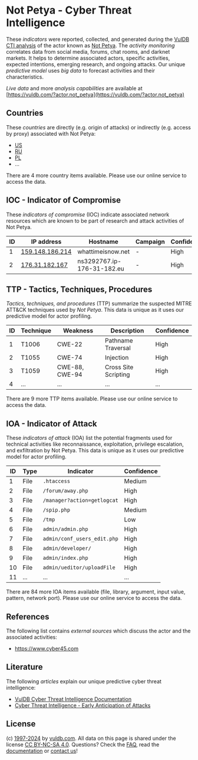 # Not Petya - Cyber Threat Intelligence

These _indicators_ were reported, collected, and generated during the [VulDB CTI analysis](https://vuldb.com/?kb.cti) of the actor known as [Not Petya](https://vuldb.com/?actor.not_petya). The _activity monitoring_ correlates data from social media, forums, chat rooms, and darknet markets. It helps to determine associated actors, specific activities, expected intentions, emerging research, and ongoing attacks. Our unique _predictive model_ uses _big data_ to forecast activities and their characteristics.

_Live data_ and more _analysis capabilities_ are available at [https://vuldb.com/?actor.not_petya](https://vuldb.com/?actor.not_petya)

## Countries

These _countries_ are directly (e.g. origin of attacks) or indirectly (e.g. access by proxy) associated with Not Petya:

* [US](https://vuldb.com/?country.us)
* [RU](https://vuldb.com/?country.ru)
* [PL](https://vuldb.com/?country.pl)
* ...

There are 4 more country items available. Please use our online service to access the data.

## IOC - Indicator of Compromise

These _indicators of compromise_ (IOC) indicate associated network resources which are known to be part of research and attack activities of Not Petya.

ID | IP address | Hostname | Campaign | Confidence
-- | ---------- | -------- | -------- | ----------
1 | [159.148.186.214](https://vuldb.com/?ip.159.148.186.214) | whattimeisnow.net | - | High
2 | [176.31.182.167](https://vuldb.com/?ip.176.31.182.167) | ns3292767.ip-176-31-182.eu | - | High

## TTP - Tactics, Techniques, Procedures

_Tactics, techniques, and procedures_ (TTP) summarize the suspected MITRE ATT&CK techniques used by _Not Petya_. This data is unique as it uses our predictive model for actor profiling.

ID | Technique | Weakness | Description | Confidence
-- | --------- | -------- | ----------- | ----------
1 | T1006 | CWE-22 | Pathname Traversal | High
2 | T1055 | CWE-74 | Injection | High
3 | T1059 | CWE-88, CWE-94 | Cross Site Scripting | High
4 | ... | ... | ... | ...

There are 9 more TTP items available. Please use our online service to access the data.

## IOA - Indicator of Attack

These _indicators of attack_ (IOA) list the potential fragments used for technical activities like reconnaissance, exploitation, privilege escalation, and exfiltration by Not Petya. This data is unique as it uses our predictive model for actor profiling.

ID | Type | Indicator | Confidence
-- | ---- | --------- | ----------
1 | File | `.htaccess` | Medium
2 | File | `/forum/away.php` | High
3 | File | `/manager?action=getlogcat` | High
4 | File | `/spip.php` | Medium
5 | File | `/tmp` | Low
6 | File | `admin/admin.php` | High
7 | File | `admin/conf_users_edit.php` | High
8 | File | `admin/developer/` | High
9 | File | `admin/index.php` | High
10 | File | `admin/ueditor/uploadFile` | High
11 | ... | ... | ...

There are 84 more IOA items available (file, library, argument, input value, pattern, network port). Please use our online service to access the data.

## References

The following list contains _external sources_ which discuss the actor and the associated activities:

* https://www.cyber45.com

## Literature

The following _articles_ explain our unique predictive cyber threat intelligence:

* [VulDB Cyber Threat Intelligence Documentation](https://vuldb.com/?kb.cti)
* [Cyber Threat Intelligence - Early Anticipation of Attacks](https://www.scip.ch/en/?labs.20201022)

## License

(c) [1997-2024](https://vuldb.com/?kb.changelog) by [vuldb.com](https://vuldb.com/?kb.about). All data on this page is shared under the license [CC BY-NC-SA 4.0](https://creativecommons.org/licenses/by-nc-sa/4.0/). Questions? Check the [FAQ](https://vuldb.com/?kb.faq), read the [documentation](https://vuldb.com/?kb) or [contact us](https://vuldb.com/?contact)!
